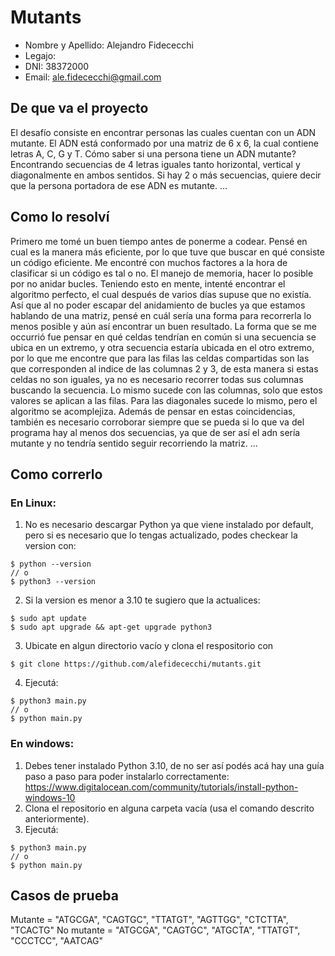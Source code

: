 # Mutants
* Nombre y Apellido: Alejandro Fidececchi
* Legajo: 
* DNI: 38372000
* Email: ale.fidececchi@gmail.com
## De que va el proyecto
El desafío consiste en encontrar personas las cuales cuentan con un ADN mutante.
El ADN está conformado por una matriz de 6 x 6, la cual contiene letras A, C, G y T. Cómo saber si una persona tiene un ADN mutante? Encontrando secuencias de 4 letras iguales tanto horizontal, vertical y diagonalmente en ambos sentidos.
Si hay 2 o más secuencias, quiere decir que la persona portadora de ese ADN es mutante.
...
## Como lo resolví
Primero me tomé un buen tiempo antes de ponerme a codear. Pensé en cual es la manera más eficiente, por lo que tuve que buscar en qué consiste un código eficiente. Me encontré con muchos factores a la hora de clasificar si un código es tal o no. El manejo de memoria, hacer lo posible por no anidar bucles. Teniendo esto en mente, intenté encontrar el algoritmo perfecto, el cual después de varios días supuse que no existía. Así que al no poder escapar del anidamiento de bucles ya que estamos hablando de una matriz, pensé en cuál sería una forma para recorrerla lo menos posible y aún así encontrar un buen resultado. La forma que se me occurrió fue pensar en qué celdas tendrían en común si una secuencia se ubica en un extremo, y otra secuencia estaría ubicada en el otro extremo, por lo que me encontre que para las filas las celdas compartidas son las que corresponden al indice de las columnas 2 y 3, de esta manera si estas celdas no son iguales, ya no es necesario recorrer todas sus columnas buscando la secuencia. Lo mismo sucede con las columnas, solo que estos valores se aplican a las filas. Para las diagonales sucede lo mismo, pero el algoritmo se acomplejiza. Además de pensar en estas coincidencias, también es necesario corroborar siempre que se pueda si lo que va del programa hay al menos dos secuencias, ya que de ser así el adn sería mutante y no tendría sentido seguir recorriendo la matriz. 
...
## Como correrlo
### En Linux:
1. No es necesario descargar Python ya que viene instalado por default, pero si es necesario que lo tengas actualizado, podes checkear la version con:
```
$ python --version
// o
$ python3 --version
```
2. Si la version es menor a 3.10 te sugiero que la actualices:
```
$ sudo apt update
$ sudo apt upgrade && apt-get upgrade python3
```
3. Ubicate en algun directorio vacío y clona el respositorio con
```
$ git clone https://github.com/alefidececchi/mutants.git
```
4. Ejecutá:
```
$ python3 main.py
// o
$ python main.py
```
### En windows:
1. Debes tener instalado Python 3.10, de no ser así podés acá hay una guía paso a paso para poder instalarlo correctamente: https://www.digitalocean.com/community/tutorials/install-python-windows-10
2. Clona el repositorio en alguna carpeta vacía (usa el comando descrito anteriormente).
3. Ejecutá:
```
$ python3 main.py
// o
$ python main.py
```
## Casos de prueba
Mutante = "ATGCGA", "CAGTGC", "TTATGT", "AGTTGG", "CTCTTA", "TCACTG"
No mutante = "ATGCGA", "CAGTGC", "ATGCTA", "TTATGT", "CCCTCC", "AATCAG"  
